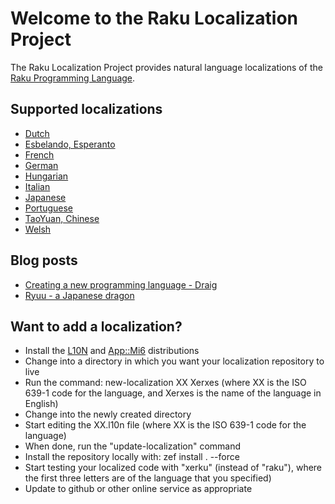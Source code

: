 # Welcome to the Raku Localization Project

The Raku Localization Project provides natural language localizations of the [Raku Programming Language](https://raku.org).

## Supported localizations

- [Dutch](https://raku.land/zef:l10n/L10N::NL)
- [Esbelando, Esperanto](https://raku.land/zef:l10n/L10N::EO)
- [French](https://raku.land/zef:l10n/L10N::FR)
- [German](https://raku.land/zef:l10n/L10N::DE)
- [Hungarian](https://raku.land/zef:l10n/L10N::HU)
- [Italian](https://raku.land/zef:l10n/L10N::IT)
- [Japanese](https://raku.land/zef:l10n/L10N::JA)
- [Portuguese](https://raku.land/zef:l10n/L10N::PT)
- [TaoYuan, Chinese](https://raku.land/zef:l10n/L10N::ZH)
- [Welsh](https://raku.land/zef:l10n/L10N::CY)

## Blog posts

- [Creating a new programming language - Draig](https://dev.to/finanalyst/creating-a-new-programming-language-draig-503p)
- [Ryuu - a Japanese dragon](https://dev.to/finanalyst/ryuu-a-japanese-dragon-2e7m)

## Want to add a localization?

- Install the [L10N](https://raku.land/zef:l10n/L10N) and [App::Mi6](https://raku.land/zef:skaji/App::Mi6) distributions
- Change into a directory in which you want your localization repository to live
- Run the command: new-localization XX Xerxes  (where XX is the ISO 639-1 code for the language, and Xerxes is the name of the language in English)
- Change into the newly created directory
- Start editing the XX.l10n file (where XX is the ISO 639-1 code for the language)
- When done, run the "update-localization" command
- Install the repository locally with: zef install . --force
- Start testing your localized code with "xerku" (instead of "raku"), where the first three letters are of the language that you specified)
- Update to github or other online service as appropriate
